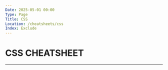 ```yaml
---
Date: 2025-05-01 00:00
Type: Page
Title: CSS
Location: /cheatsheets/css
Index: Exclude
---
```


# CSS CHEATSHEET

---
